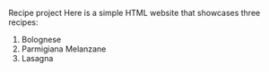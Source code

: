 Recipe project
Here is a simple HTML website that showcases three recipes:
1. Bolognese
2. Parmigiana Melanzane
3. Lasagna
